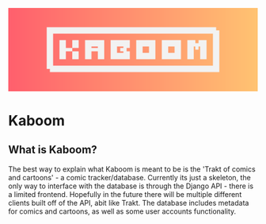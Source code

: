 ![Header](/brand/KABOOM.png)
<h1><b>Kaboom</b></h1>

## What is Kaboom?
The best way to explain what Kaboom is meant to be is the 'Trakt of comics and cartoons' - a comic tracker/database. Currently its just a skeleton, the only way to interface with the database is through the Django API - there is a limited frontend. Hopefully in the future there will be multiple different clients built off of the API, abit like Trakt. The database includes metadata for comics and cartoons, as well as some user accounts functionality.